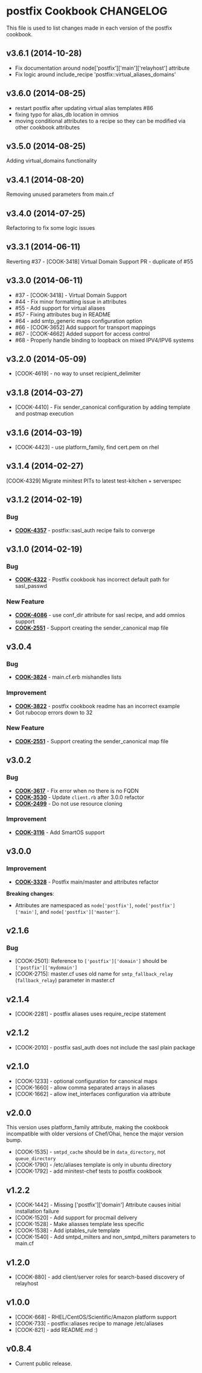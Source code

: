postfix Cookbook CHANGELOG
==========================
This file is used to list changes made in each version of the postfix cookbook.

v3.6.1 (2014-10-28)
-------------------
- Fix documentation around node['postfix']['main']['relayhost'] attribute
- Fix logic around include_recipe 'postfix::virtual_aliases_domains'

v3.6.0 (2014-08-25)
-------------------
- restart postfix after updating virtual alias templates #86
- fixing typo for alias_db location in omnios
- moving conditional attributes to a recipe so they can be modified
  via other cookbook attributes

v3.5.0 (2014-08-25)
-------------------
Adding virtual_domains functionality

v3.4.1 (2014-08-20)
-------------------
Removing unused parameters from main.cf

v3.4.0 (2014-07-25)
-------------------
Refactoring to fix some logic issues

v3.3.1 (2014-06-11)
-------------------
Reverting #37 - [COOK-3418] Virtual Domain Support PR - duplicate of #55


v3.3.0 (2014-06-11)
-------------------
- #37 - [COOK-3418] - Virtual Domain Support
- #44 - Fix minor formatting issue in attributes
- #55 - Add support for virtual aliases
- #57 - Fixing attributes bug in README
- #64 - add smtp_generic maps configuration option
- #66 - [COOK-3652] Add support for transport mappings
- #67 - [COOK-4662] Added support for access control
- #68 - Properly handle binding to loopback on mixed IPV4/IPV6 systems


v3.2.0 (2014-05-09)
-------------------
- [COOK-4619] - no way to unset recipient_delimiter


v3.1.8 (2014-03-27)
-------------------
- [COOK-4410] - Fix sender_canonical configuration by adding template
  and postmap execution


v3.1.6 (2014-03-19)
-------------------
- [COOK-4423] - use platform_family, find cert.pem on rhel


v3.1.4 (2014-02-27)
-------------------
[COOK-4329] Migrate minitest PITs to latest test-kitchen + serverspec


v3.1.2 (2014-02-19)
-------------------
### Bug
- **[COOK-4357](https://tickets.opscode.com/browse/COOK-4357)** - postfix::sasl_auth recipe fails to converge


v3.1.0 (2014-02-19)
-------------------
### Bug
- **[COOK-4322](https://tickets.opscode.com/browse/COOK-4322)** - Postfix cookbook has incorrect default path for sasl_passwd

### New Feature
- **[COOK-4086](https://tickets.opscode.com/browse/COOK-4086)** - use conf_dir attribute for sasl recipe, and add omnios support
- **[COOK-2551](https://tickets.opscode.com/browse/COOK-2551)** - Support creating the sender_canonical map file


v3.0.4
------
### Bug
- **[COOK-3824](https://tickets.opscode.com/browse/COOK-3824)** - main.cf.erb mishandles lists

### Improvement
- **[COOK-3822](https://tickets.opscode.com/browse/COOK-3822)** - postfix cookbook readme has an incorrect example
- Got rubocop errors down to 32

### New Feature
- **[COOK-2551](https://tickets.opscode.com/browse/COOK-2551)** - Support creating the sender_canonical map file


v3.0.2
------
### Bug
- **[COOK-3617](https://tickets.opscode.com/browse/COOK-3617)** - Fix error when no there is no FQDN
- **[COOK-3530](https://tickets.opscode.com/browse/COOK-3530)** - Update `client.rb` after 3.0.0 refactor
- **[COOK-2499](https://tickets.opscode.com/browse/COOK-2499)** - Do not use resource cloning

### Improvement
- **[COOK-3116](https://tickets.opscode.com/browse/COOK-3116)** - Add SmartOS support


v3.0.0
------
### Improvement
- **[COOK-3328](https://tickets.opscode.com/browse/COOK-3328)** - Postfix main/master and attributes refactor

**Breaking changes**:
- Attributes are namespaced as `node['postfix']`, `node['postfix']['main']`, and `node['postfix']['master']`.

v2.1.6
------
### Bug
- [COOK-2501]: Reference to `['postfix']['domain']` should be `['postfix']['mydomain']`
- [COOK-2715]: master.cf uses old name for `smtp_fallback_relay` (`fallback_relay`) parameter in master.cf

v2.1.4
------
- [COOK-2281] - postfix aliases uses require_recipe statement

v2.1.2
------
- [COOK-2010] - postfix sasl_auth does not include the sasl plain package

v2.1.0
------
- [COOK-1233] - optional configuration for canonical maps
- [COOK-1660] - allow comma separated arrays in aliases
- [COOK-1662] - allow inet_interfaces configuration via attribute

v2.0.0
------
This version uses platform_family attribute, making the cookbook incompatible with older versions of Chef/Ohai, hence the major version bump.

- [COOK-1535] - `smtpd_cache` should be in `data_directory`, not `queue_directory`
- [COOK-1790] - /etc/aliases template is only in ubuntu directory
- [COOK-1792] - add minitest-chef tests to postfix cookbook

v1.2.2
------
- [COOK-1442] - Missing ['postfix']['domain'] Attribute causes initial installation failure
- [COOK-1520] - Add support for procmail delivery
- [COOK-1528] - Make aliasses template less specific
- [COOK-1538] - Add iptables_rule template
- [COOK-1540] - Add smtpd_milters and non_smtpd_milters parameters to main.cf

v1.2.0
------
- [COOK-880] - add client/server roles for search-based discovery of relayhost

v1.0.0
------
- [COOK-668] - RHEL/CentOS/Scientific/Amazon platform support
- [COOK-733] - postfix::aliases recipe to manage /etc/aliases
- [COOK-821] - add README.md :)

v0.8.4
------
- Current public release.
